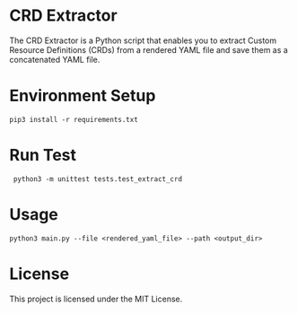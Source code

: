 # CRD Extractor

The CRD Extractor is a Python script that enables you to extract Custom Resource Definitions (CRDs) from a rendered YAML file and save them as a concatenated YAML file.

# Environment Setup

`pip3 install -r requirements.txt`

# Run Test

` python3 -m unittest tests.test_extract_crd`

# Usage

`python3 main.py --file <rendered_yaml_file> --path <output_dir>`

# License

This project is licensed under the MIT License.
